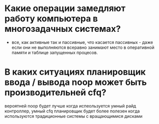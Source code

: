 # Какие операции замедляют работу компьютера в многозадачных системах?
- все, как активные так и пассивные, что касается пассивных - даже если они не выполняются всеравно занимают место в оперативной памяти и таблице запущенных процесов. 

# В каких ситуациях планировщик ввода / вывода noop может быть производительней cfq?
вероятней noop будет лучше когда испеользуется умный райд контроллер, умный cfq планировщик будет более полезен когда используются традиционные системы с вращающимися дисками
